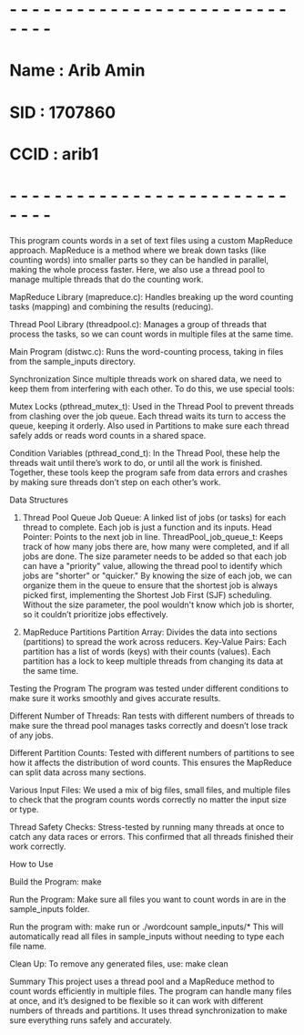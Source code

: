 # - - - - - - - - - - - - - - - - - - - - - - - - - - - - -
# Name : Arib Amin
# SID : 1707860
# CCID : arib1
# - - - - - - - - - - - - - - - - - - - - - - - - - - - - -

This program counts words in a set of text files using a custom MapReduce approach. MapReduce is a method where we break down tasks (like counting words) into smaller parts so they can be handled in parallel, making the whole process faster. Here, we also use a thread pool to manage multiple threads that do the counting work.

MapReduce Library (mapreduce.c): Handles breaking up the word counting tasks (mapping) and combining the results (reducing).

Thread Pool Library (threadpool.c): Manages a group of threads that process the tasks, so we can count words in multiple files at the same time.

Main Program (distwc.c): Runs the word-counting process, taking in files from the sample_inputs directory.

Synchronization
Since multiple threads work on shared data, we need to keep them from interfering with each other. To do this, we use special tools:

Mutex Locks (pthread_mutex_t):
Used in the Thread Pool to prevent threads from clashing over the job queue. Each thread waits its turn to access the queue, keeping it orderly.
Also used in Partitions to make sure each thread safely adds or reads word counts in a shared space.

Condition Variables (pthread_cond_t):
In the Thread Pool, these help the threads wait until there’s work to do, or until all the work is finished.
Together, these tools keep the program safe from data errors and crashes by making sure threads don’t step on each other’s work.

Data Structures
1. Thread Pool Queue
Job Queue: A linked list of jobs (or tasks) for each thread to complete. Each job is just a function and its inputs.
Head Pointer: Points to the next job in line.
ThreadPool_job_queue_t: Keeps track of how many jobs there are, how many were completed, and if all jobs are done.
The size parameter needs to be added so that each job can have a "priority" value, allowing the thread pool to identify which jobs are "shorter" or "quicker." By knowing the size of each job, we can organize them in the queue to ensure that the shortest job is always picked first, implementing the Shortest Job First (SJF) scheduling. Without the size parameter, the pool wouldn't know which job is shorter, so it couldn’t prioritize jobs effectively.

2. MapReduce Partitions
Partition Array: Divides the data into sections (partitions) to spread the work across reducers.
Key-Value Pairs: Each partition has a list of words (keys) with their counts (values).
Each partition has a lock to keep multiple threads from changing its data at the same time.

Testing the Program
The program was tested under different conditions to make sure it works smoothly and gives accurate results.

Different Number of Threads:
Ran tests with different numbers of threads to make sure the thread pool manages tasks correctly and doesn’t lose track of any jobs.

Different Partition Counts:
Tested with different numbers of partitions to see how it affects the distribution of word counts. This ensures the MapReduce can split data across many sections.

Various Input Files:
We used a mix of big files, small files, and multiple files to check that the program counts words correctly no matter the input size or type.

Thread Safety Checks:
Stress-tested by running many threads at once to catch any data races or errors. This confirmed that all threads finished their work correctly.

How to Use

Build the Program:
make

Run the Program:
Make sure all files you want to count words in are in the sample_inputs folder.

Run the program with:
make run or ./wordcount sample_inputs/*
This will automatically read all files in sample_inputs without needing to type each file name.

Clean Up:
To remove any generated files, use:
make clean

Summary
This project uses a thread pool and a MapReduce method to count words efficiently in multiple files. The program can handle many files at once, and it’s designed to be flexible so it can work with different numbers of threads and partitions. It uses thread synchronization to make sure everything runs safely and accurately.